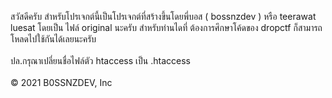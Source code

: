 สวัสดีครับ สำหรับโปรเจกต์นี้เป็นโปรเจกต์ที่สร้างขึ้นโดยพี่บอส ( bossnzdev )
หรือ teerawat luesat โดยเป็น ไฟล์ original นะครับ สำหรับท่านไดที่ ต้องการศึกษาโค้ดของ dropctf ก็สามารถโหลดไปใช้กันได้เลยนะครับ
<br><br>
ปล.กรุณาเปลี่ยนชื่อไฟล์ตัว htaccess เป็น .htaccess<br><br>
© 2021 B0SSNZDEV, Inc
